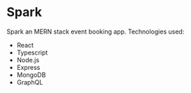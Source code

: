 # Spark
Spark an MERN stack event booking app.
Technologies used:
  - React
  - Typescript
  - Node.js
  - Express
  - MongoDB
  - GraphQL
